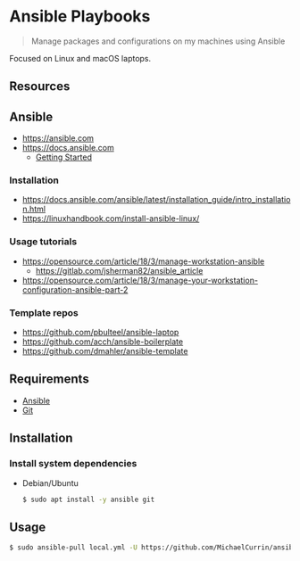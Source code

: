 # Ansible Playbooks
> Manage packages and configurations on my machines using Ansible

Focused on Linux and macOS laptops.


## Resources

## Ansible

- https://ansible.com
- https://docs.ansible.com
    - [Getting Started](https://docs.ansible.com/ansible/latest/user_guide/intro_getting_started.html)

### Installation

- https://docs.ansible.com/ansible/latest/installation_guide/intro_installation.html	
- https://linuxhandbook.com/install-ansible-linux/

### Usage tutorials

- https://opensource.com/article/18/3/manage-workstation-ansible
    - https://gitlab.com/jsherman82/ansible_article
- https://opensource.com/article/18/3/manage-your-workstation-configuration-ansible-part-2

### Template repos

- https://github.com/pbulteel/ansible-laptop
- https://github.com/acch/ansible-boilerplate
- https://github.com/dmahler/ansible-template


## Requirements

- [Ansible](https://ansible.com)
- [Git](https://git-scm.com/)


## Installation

### Install system dependencies

- Debian/Ubuntu
    ```sh
    $ sudo apt install -y ansible git
    ```


## Usage

```sh
$ sudo ansible-pull local.yml -U https://github.com/MichaelCurrin/ansible-playbooks.git
```
